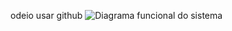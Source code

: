 odeio usar github
![Diagrama funcional do sistema](https://github.com/Gabriel-Diasss/diagramas_para_ea075/blob/main/images/Diagrama_funcional_vf.drawio)
